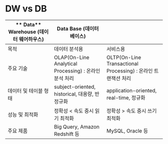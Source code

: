 # DW vs DB



| ** Data** **Warehouse (데이터 웨어하우스)** | **Data Base (데이터 베이스)**                          |                                                              |
| ------------------------------------------- | ------------------------------------------------------ | ------------------------------------------------------------ |
| 목적                                        | 데이터 분석용                                          | 서비스용                                                     |
| 주요 기술                                   | OLAP(On-Line Analytical Processing) : 온라인 분석 처리 | OLTP(On-Line Transactional Processing) : 온라인 트랜잭션 처리 |
| 데이터 및 테이블 형태                       | subject-oriented, historical, 대용량, 반정규화         | application-oriented, real-time, 정규화                      |
| 성능 및 최적화                              | 정확성 < 속도 중시 읽기 최적화                         | 정확성 > 속도 중시 쓰기 최적화                               |
| 주요 제품                                   | Big Query, Amazon Redshift 등                          | MySQL, Oracle 등                                             |